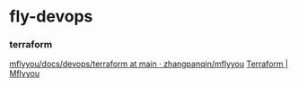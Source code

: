 # fly-devops

### terraform
[mflyyou/docs/devops/terraform at main · zhangpanqin/mflyyou](https://github.com/zhangpanqin/mflyyou/tree/main/docs/devops/terraform)
[Terraform | Mflyyou](http://mflyyou.cn/devops/terraform/)